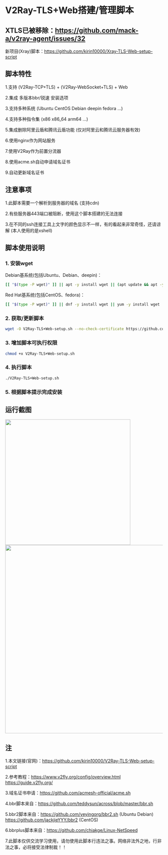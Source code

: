 # V2Ray-TLS+Web搭建/管理脚本
## XTLS已被移除：https://github.com/mack-a/v2ray-agent/issues/32
新项目(Xray)脚本：https://github.com/kirin10000/Xray-TLS-Web-setup-script
## 脚本特性
1.支持 (V2Ray-TCP+TLS) + (V2Ray-WebSocket+TLS) + Web

2.集成 多版本bbr/锐速 安装选项
 
3.支持多种系统 (Ubuntu CentOS Debian deepin fedora ...) 

4.支持多种指令集 (x86 x86_64 arm64 ...)

5.集成删除阿里云盾和腾讯云盾功能 (仅对阿里云和腾讯云服务器有效)

6.使用nginx作为网站服务

7.使用V2Ray作为前置分流器

8.使用acme.sh自动申请域名证书

9.自动更新域名证书
## 注意事项
1.此脚本需要一个解析到服务器的域名 (支持cdn)

2.有些服务器443端口被阻断，使用这个脚本搭建的无法连接

3.在不同的ssh连接工具上文字的颜色显示不一样，有的看起来非常奇怪，还请谅解 (本人使用的是xshell)
## 脚本使用说明
### 1. 安装wget
Debian基系统(包括Ubuntu、Debian、deepin)：
```bash
[[ "$(type -P wget)" ]] || apt -y install wget || (apt update && apt -y install wget)
```
Red Hat基系统(包括CentOS、fedora)：
```bash
[[ "$(type -P wget)" ]] || dnf -y install wget || yum -y install wget
```
### 2. 获取/更新脚本
```bash
wget -O V2Ray-TLS+Web-setup.sh --no-check-certificate https://github.com/kirin10000/V2Ray-TLS-Web-setup-script/raw/master/V2Ray-TLS+Web-setup.sh
```
### 3. 增加脚本可执行权限
```bash
chmod +x V2Ray-TLS+Web-setup.sh
```
### 4. 执行脚本
```bash
./V2Ray-TLS+Web-setup.sh
```
### 5. 根据脚本提示完成安装
## 运行截图
<div>
    <img width="400" src="https://github.com/kirin10000/V2Ray-TLS-Web-setup-script/blob/master/image/menu.jpg">
</div>
<div>
    <img width="600" src="https://github.com/kirin10000/V2Ray-TLS-Web-setup-script/blob/master/image/protocol.jpg">
</div>

## 注
1.本文链接(官网)：https://github.com/kirin10000/V2Ray-TLS-Web-setup-script

2.参考教程：https://www.v2fly.org/config/overview.html https://guide.v2fly.org/

3.域名证书申请：https://github.com/acmesh-official/acme.sh

4.bbr脚本来自：https://github.com/teddysun/across/blob/master/bbr.sh

5.bbr2脚本来自：https://github.com/yeyingorg/bbr2.sh (Ubuntu Debian) https://github.com/jackjieYYY/bbr2 (CentOS)

6.bbrplus脚本来自：https://github.com/chiakge/Linux-NetSpeed

7.此脚本仅供交流学习使用，请勿使用此脚本行违法之事。网络非法外之地，行非法之事，必将接受法律制裁！！
